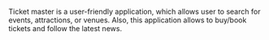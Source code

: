 Ticket master is a user-friendly application, which allows user to search for events, attractions, or venues.
Also, this application allows to buy/book tickets and follow the latest news.